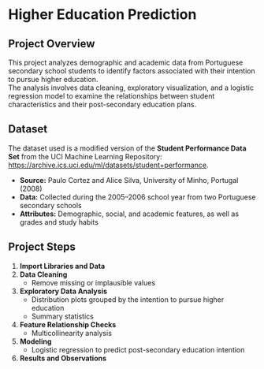 # Higher Education Prediction

## Project Overview
This project analyzes demographic and academic data from Portuguese secondary school students to identify factors associated with their intention to pursue higher education.  
The analysis involves data cleaning, exploratory visualization, and a logistic regression model to examine the relationships between student characteristics and their post-secondary education plans.

## Dataset
The dataset used is a modified version of the **Student Performance Data Set** from the UCI Machine Learning Repository:  
https://archive.ics.uci.edu/ml/datasets/student+performance. 

- **Source:** Paulo Cortez and Alice Silva, University of Minho, Portugal (2008)
- **Data:** Collected during the 2005–2006 school year from two Portuguese secondary schools
- **Attributes:** Demographic, social, and academic features, as well as grades and study habits

## Project Steps
1. **Import Libraries and Data**  
2. **Data Cleaning**  
   - Remove missing or implausible values  
3. **Exploratory Data Analysis**  
   - Distribution plots grouped by the intention to pursue higher education  
   - Summary statistics  
4. **Feature Relationship Checks**  
   - Multicollinearity analysis  
5. **Modeling**  
   - Logistic regression to predict post-secondary education intention  
6. **Results and Observations**
